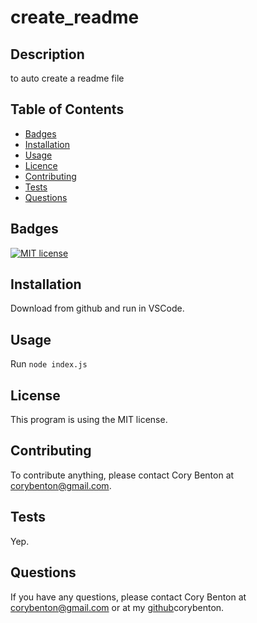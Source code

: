 # create_readme

## Description

to auto create a readme file

## Table of Contents

- [Badges](#badges)
- [Installation](#installation)
- [Usage](#usage)
- [Licence](#license)
- [Contributing](#contributing)
- [Tests](#tests)
- [Questions](#questions)

## Badges

[![MIT license](https://img.shields.io/badge/License-MIT-blue.svg)](https://lbesson.mit-license.org/)

## Installation

Download from github and run in VSCode.

## Usage

Run `node index.js`

## License

This program is using the MIT license.

## Contributing

To contribute anything, please contact Cory Benton at corybenton@gmail.com.

## Tests

Yep.

## Questions

If you have any questions, please contact Cory Benton at corybenton@gmail.com
or at my [github](https://github.com/corybenton)corybenton.